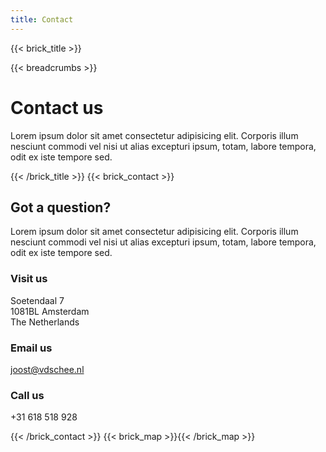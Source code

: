```yaml
---
title: Contact
---
```

{{< brick_title >}}

{{< breadcrumbs >}}

# Contact us

Lorem ipsum dolor sit amet consectetur adipisicing elit. Corporis illum nesciunt commodi vel nisi ut alias excepturi ipsum, totam, labore tempora, odit ex iste tempore sed.

{{< /brick_title >}}
{{< brick_contact >}}

## Got a question?

Lorem ipsum dolor sit amet consectetur adipisicing elit. Corporis illum nesciunt commodi vel nisi ut alias excepturi ipsum, totam, labore tempora, odit ex iste tempore sed.

### Visit us

Soetendaal 7  
1081BL Amsterdam  
The Netherlands

### Email us

joost@vdschee.nl

### Call us

+31 618 518 928


{{< /brick_contact >}}
{{< brick_map >}}{{< /brick_map >}}